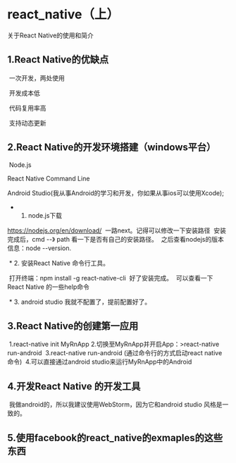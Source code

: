 # react_native（上）
关于React Native的使用和简介

## 1.React Native的优缺点

  一次开发，两处使用
  
  开发成本低
  
  代码复用率高
  
  支持动态更新
  
## 2.React Native的开发环境搭建（windows平台）

  Node.js
  
  React Native Command Line
  
  Android Studio(我从事Android的学习和开发，你如果从事ios可以使用Xcode);
  
  * 1. node.js下载
  
  
  https://nodejs.org/en/download/
  一路next。记得可以修改一下安装路径
  安装完成后，cmd --》 path 看一下是否有自己的安装路径。
  之后查看nodejs的版本信息：node --version.
  
  * 2. 安装React Native 命令行工具。
  
  打开终端：npm install -g react-native-cli
  好了安装完成。
  可以查看一下React Native 的一些help命令
  
  * 3. android studio 我就不配置了，提前配置好了。
  
## 3.React Native的创建第一应用
  
  1.react-native init MyRnApp
  2.切换至MyRnApp并开启App：>react-native run-android
  3.react-native run-android (通过命令行的方式启动react native 命令)
  4.可以直接通过android studio来运行MyRnApp中的Android
  
  
  
## 4.开发React Native 的开发工具
  
  我做android的，所以我建议使用WebStorm，因为它和android studio 风格是一致的。
  
## 5.使用facebook的react_native的exmaples的这些东西

 
  
